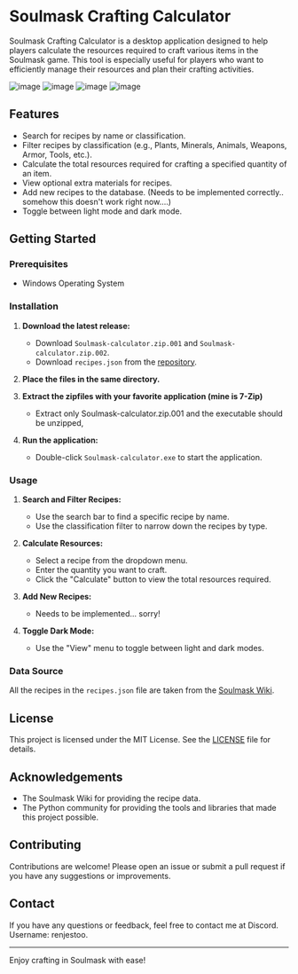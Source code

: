 # Soulmask Crafting Calculator

Soulmask Crafting Calculator is a desktop application designed to help players calculate the resources required to craft various items in the Soulmask game. This tool is especially useful for players who want to efficiently manage their resources and plan their crafting activities.

![image](https://github.com/renatokuipers/Soulmask-Crafting-Calculator/assets/57039361/2a9fd096-74a5-4def-96fe-e4a5e234c8c5)
![image](https://github.com/renatokuipers/Soulmask-Crafting-Calculator/assets/57039361/fb059133-8c26-46aa-b4a7-1f5199b4d4a2)
![image](https://github.com/renatokuipers/Soulmask-Crafting-Calculator/assets/57039361/1286b485-1832-42a6-b470-b2bec769c961)
![image](https://github.com/renatokuipers/Soulmask-Crafting-Calculator/assets/57039361/eae1f68f-23fb-4aab-b10d-f9df41ac6f46)


## Features

- Search for recipes by name or classification.
- Filter recipes by classification (e.g., Plants, Minerals, Animals, Weapons, Armor, Tools, etc.).
- Calculate the total resources required for crafting a specified quantity of an item.
- View optional extra materials for recipes.
- Add new recipes to the database. (Needs to be implemented correctly.. somehow this doesn't work right now....)
- Toggle between light mode and dark mode.

## Getting Started

### Prerequisites

- Windows Operating System

### Installation

1. **Download the latest release:**
    - Download `Soulmask-calculator.zip.001` and `Soulmask-calculator.zip.002`.
    - Download `recipes.json` from the [repository](https://github.com/yourusername/soulmask-crafting-calculator).

2. **Place the files in the same directory.**

3. **Extract the zipfiles with your favorite application (mine is 7-Zip)**
    - Extract only Soulmask-calculator.zip.001 and the executable should be unzipped, 
4. **Run the application:**
    - Double-click `Soulmask-calculator.exe` to start the application.

### Usage

1. **Search and Filter Recipes:**
    - Use the search bar to find a specific recipe by name.
    - Use the classification filter to narrow down the recipes by type.

2. **Calculate Resources:**
    - Select a recipe from the dropdown menu.
    - Enter the quantity you want to craft.
    - Click the "Calculate" button to view the total resources required.

3. **Add New Recipes:**
    - Needs to be implemented... sorry!

4. **Toggle Dark Mode:**
    - Use the "View" menu to toggle between light and dark modes.

### Data Source

All the recipes in the `recipes.json` file are taken from the [Soulmask Wiki](https://soulmask.fandom.com/wiki/Soulmask_Wiki).

## License

This project is licensed under the MIT License. See the [LICENSE](LICENSE) file for details.

## Acknowledgements

- The Soulmask Wiki for providing the recipe data.
- The Python community for providing the tools and libraries that made this project possible.

## Contributing

Contributions are welcome! Please open an issue or submit a pull request if you have any suggestions or improvements.

## Contact

If you have any questions or feedback, feel free to contact me at Discord. Username: renjestoo.

---

Enjoy crafting in Soulmask with ease!
